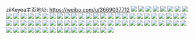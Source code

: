 ziiKeyea主页地址: https://weibo.com/u/3669037712 
![](https://wx4.sinaimg.cn/mw2000/dab11290ly1h90bfp0ahkj20u0140qeq.jpg) 
![](https://wx4.sinaimg.cn/mw2000/dab11290ly1h90bfl5x6yj20u014043h.jpg) 
![](https://wx4.sinaimg.cn/mw2000/dab11290ly1h90bfoqyauj20u0140gun.jpg) 
![](https://wx4.sinaimg.cn/mw2000/dab11290ly1h90bfm1i1wj20u0140gqx.jpg) 
![](https://wx4.sinaimg.cn/mw2000/dab11290ly1h90bfkwg1oj20u0140n1d.jpg) 
![](https://wx4.sinaimg.cn/mw2000/dab11290ly1h90bfmh1rrj20u01hc12x.jpg) 
![](https://wx4.sinaimg.cn/mw2000/dab11290ly1h90bfnj4adj20u01hcqgx.jpg) 
![](https://wx4.sinaimg.cn/mw2000/dab11290ly1h90bfmqtshj20u013z14d.jpg) 
![](https://wx4.sinaimg.cn/mw2000/dab11290ly1h90bfn1u70j20u0140grf.jpg) 
![](https://wx4.sinaimg.cn/mw2000/dab11290ly1h8uifvo1wyj20u013zdri.jpg) 
![](https://wx4.sinaimg.cn/mw2000/dab11290ly1h8uifuja29j20u013zwmo.jpg) 
![](https://wx4.sinaimg.cn/mw2000/dab11290ly1h8uifp290lj21400u0jzn.jpg) 
![](https://wx4.sinaimg.cn/mw2000/dab11290ly1h8uifsthz6j20u013zqad.jpg) 
![](https://wx4.sinaimg.cn/mw2000/dab11290ly1h8uifohm7uj20u0141dmg.jpg) 
![](https://wx4.sinaimg.cn/mw2000/dab11290ly1h8uighnpkjj20u013ztfg.jpg) 
![](https://wx4.sinaimg.cn/mw2000/dab11290ly1h8uifpdk8xj21400u0ai7.jpg) 
![](https://wx4.sinaimg.cn/mw2000/dab11290ly1h8pppmlab0j21400u0wju.jpg) 
![](https://wx4.sinaimg.cn/mw2000/dab11290ly1h8l747a9tgj20u0140dm1.jpg) 
![](https://wx4.sinaimg.cn/mw2000/dab11290ly1h8l74728kjj20u0140wno.jpg) 
![](https://wx4.sinaimg.cn/mw2000/dab11290ly1h8l747yo17j20u013ggvt.jpg) 
![](https://wx4.sinaimg.cn/mw2000/dab11290ly1h8l747gy8yj20u0140wjx.jpg) 
![](https://wx4.sinaimg.cn/mw2000/dab11290ly1h8l746h9lbj20u0140jy3.jpg) 
![](https://wx4.sinaimg.cn/mw2000/dab11290ly1h8l747q6xsj213v0u0n2e.jpg) 
![](https://wx4.sinaimg.cn/mw2000/dab11290ly1h8l7467looj20u0140wnd.jpg) 
![](https://wx4.sinaimg.cn/mw2000/dab11290ly1h8l746spgjj20u01400vh.jpg) 
![](https://wx4.sinaimg.cn/mw2000/dab11290ly1h8l745r8e2j20u0140n6l.jpg) 
![](https://wx4.sinaimg.cn/mw2000/dab11290ly1h8l7gggxptj20u013jaes.jpg) 
![](https://wx4.sinaimg.cn/mw2000/dab11290ly1h8j0nbx1e3j20sx0mktbl.jpg) 
![](https://wx4.sinaimg.cn/mw2000/dab11290ly1h7y781mwpzj20u0140n0t.jpg) 
![](https://wx4.sinaimg.cn/mw2000/dab11290ly1h7jpbyd9t4j21400u0q9y.jpg) 
![](https://wx4.sinaimg.cn/mw2000/dab11290ly1h7el4meov8j222o340n92.jpg) 
![](https://wx4.sinaimg.cn/mw2000/dab11290ly1h7el503u77j22bz340tle.jpg) 
![](https://wx4.sinaimg.cn/mw2000/dab11290ly1h7el5i9cx0j22c1340thz.jpg) 
![](https://wx4.sinaimg.cn/mw2000/dab11290ly1h76hq5ljq8j209p0jejrh.jpg) 
![](https://wx4.sinaimg.cn/mw2000/dab11290ly1h76hq5x5qcj20s00il0sr.jpg) 
![](https://wx4.sinaimg.cn/mw2000/dab11290ly1h76gtj6l0yj20u0140n1v.jpg) 
![](https://wx4.sinaimg.cn/mw2000/dab11290ly1h76gtifltvj20u014pqan.jpg) 
![](https://wx4.sinaimg.cn/mw2000/dab11290ly1h76gthmwoej20u0140n89.jpg) 
![](https://wx4.sinaimg.cn/mw2000/dab11290ly1h6up5websxj22c0340qv6.jpg) 
![](https://wx4.sinaimg.cn/mw2000/dab11290ly1h6up5x0nbhj23401r0x3p.jpg) 
![](https://wx4.sinaimg.cn/mw2000/dab11290ly1h6up0hkq9nj230b29ahdu.jpg) 
![](https://wx4.sinaimg.cn/mw2000/dab11290ly1h6up5xl4cgj23401r07wh.jpg) 
![](https://wx4.sinaimg.cn/mw2000/dab11290ly1h6shs5jo77j20wi0i6444.jpg) 
![](https://wx4.sinaimg.cn/mw2000/dab11290ly1h6shs49ej6j20u0140toi.jpg) 
![](https://wx4.sinaimg.cn/mw2000/dab11290ly1h6shs1dfr2j20u01hcdm5.jpg) 
![](https://wx4.sinaimg.cn/mw2000/dab11290ly1h6shs4p2zsj21hc0u0q8b.jpg) 
![](https://wx4.sinaimg.cn/mw2000/dab11290ly1h6shs7gktnj20u01hctoy.jpg) 
![](https://wx4.sinaimg.cn/mw2000/dab11290ly1h6shs906mej20u0190tco.jpg) 
![](https://wx4.sinaimg.cn/mw2000/dab11290ly1h6shs37p58j20wi0i7dk4.jpg) 
![](https://wx4.sinaimg.cn/mw2000/dab11290ly1h6shs1u0q6j20u0140dm9.jpg) 
![](https://wx4.sinaimg.cn/mw2000/dab11290ly1h6shs9n97xj21hc0u07ax.jpg) 
![](https://wx4.sinaimg.cn/mw2000/dab11290ly1h6shsa8p7ij20u01hcafz.jpg) 
![](https://wx4.sinaimg.cn/mw2000/dab11290ly1h6shsapht4j20u01hcgox.jpg) 
![](https://wx4.sinaimg.cn/mw2000/dab11290ly1h6lf66082tj23402c04dn.jpg) 
![](https://wx4.sinaimg.cn/mw2000/dab11290ly1h6lf64n7zhj22c0340guj.jpg) 
![](https://wx4.sinaimg.cn/mw2000/dab11290ly1h6a2wcb3oej20wi0gujs5.jpg) 
![](https://wx4.sinaimg.cn/mw2000/dab11290ly1h69xaaz2v1j20u014048w.jpg) 
![](https://wx4.sinaimg.cn/mw2000/dab11290ly1h69xabcyquj20u014075i.jpg) 
![](https://wx4.sinaimg.cn/mw2000/dab11290ly1h69xaahnpxj20u014247b.jpg) 
![](https://wx4.sinaimg.cn/mw2000/dab11290ly1h67onfyuawj20u0140dms.jpg) 
![](https://wx4.sinaimg.cn/mw2000/dab11290ly1h67ondnp9jj211i0u0wj2.jpg) 
![](https://wx4.sinaimg.cn/mw2000/dab11290ly1h67ond5b2nj21hc0u0wj0.jpg) 
![](https://wx4.sinaimg.cn/mw2000/dab11290ly1h644yg806cj20lo2b1qbt.jpg) 
![](https://wx4.sinaimg.cn/mw2000/dab11290ly1h61yc24nlnj21kw11w1kx.jpg) 
![](https://wx4.sinaimg.cn/mw2000/dab11290ly1h61yc4rpqij21kw16o4qp.jpg) 
![](https://wx4.sinaimg.cn/mw2000/dab11290ly1h61ycc4jd6j23402c0qv7.jpg) 
![](https://wx4.sinaimg.cn/mw2000/dab11290ly1h61ycdmfnxj20nl0ze7gk.jpg) 
![](https://wx4.sinaimg.cn/mw2000/dab11290ly1h61ycfpxkhj20sx17dwje.jpg) 
![](https://wx4.sinaimg.cn/mw2000/dab11290ly1h61ycikpwxj23402c0b2a.jpg) 
![](https://wx4.sinaimg.cn/mw2000/dab11290ly1h61ycj4u6pj20wi17cdhg.jpg) 
![](https://wx4.sinaimg.cn/mw2000/dab11290ly1h5um5qqarcj20u0140wk8.jpg) 
![](https://wx4.sinaimg.cn/mw2000/dab11290ly1h5um5rwflej20u0140jx8.jpg) 
![](https://wx4.sinaimg.cn/mw2000/dab11290ly1h5ekul6dd8j21kw2dchdv.jpg) 
